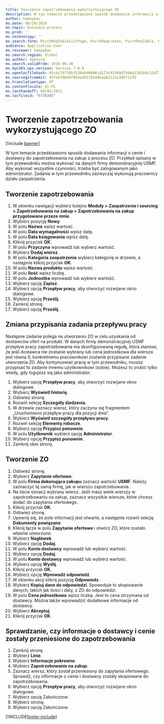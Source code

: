 ```yaml
---
title: Tworzenie zapotrzebowania wykorzystującego ZO
description: W tym temacie przedstawiono sposób dodawania informacji o cenie i dostawcy do zapotrzebowania na zakup z procesu ZO.
author: kamaybac
ms.date: 08/29/2018
ms.topic: business-process
ms.prod: ''
ms.technology: ''
ms.search.form: PurchReqTableListPage, PurchReqCreate, PurchReqTable, PurchReqLineRelatedDocuments, EcoResCategorySingleLookup, PurchReqWorkflowDropDialog, WorkflowSubmitDialog, WorkflowStatus, WorkflowWorkItemActionDialog, WorkflowUserListLookup, PurchReqCopyRFQ, SysDataAreaSelectLookup, PurchRFQCaseTable, PurchRFQEditLines, PurchRFQReplyTable, UnitOfMeasureLookup
audience: Application User
ms.reviewer: kamaybac
ms.search.region: Global
ms.author: dabourq
ms.search.validFrom: 2016-06-30
ms.dyn365.ops.version: Version 7.0.0
ms.openlocfilehash: 65c6c7b718b3538ebd0096cd173c933b9d750da1102b0c32d73200f4428026a5
ms.sourcegitcommit: 42fe9790ddf0bdad911544deaa82123a396712fb
ms.translationtype: HT
ms.contentlocale: pl-PL
ms.lasthandoff: 08/05/2021
ms.locfileid: "6776345"
---
```

# <a name="create-a-requisition-that-uses-an-rfq"></a>Tworzenie zapotrzebowania wykorzystującego ZO

[!include [banner](../../includes/banner.md)]

W tym temacie przedstawiono sposób dodawania informacji o cenie i dostawcy do zapotrzebowania na zakup z procesu ZO. Przykład opisany w tym przewodniku można wykonać na danych firmy demonstracyjnej USMF. Aby wykonać wszystkie czynności, trzeba być zalogowanym jako administrator. Zadania w tym przewodniku zazwyczaj wykonują pracownicy działu zaopatrzenia.


## <a name="create-a-requisition"></a>Tworzenie zapotrzebowania
1. W okienku nawigacji wybierz kolejno **Moduły > Zaopatrzenie i sourcing > Zapotrzebowania na zakup > Zapotrzebowania na zakup przygotowane przeze mnie**.
2. Wybierz pozycję **Nowy**.
3. W polu **Nazwa** wpisz wartość.
4. W polu **Data wymagalności** wpisz datę.
5. W polu **Data księgowania** wpisz datę.
6. Kliknij przycisk **OK**.
7. W polu **Przyczyna** wprowadź lub wybierz wartość.
8. Wybierz **Dodaj wiersz**.
9. W polu **Kategoria zaopatrzenia** wybierz kategorię w drzewie, a następnie kliknij przycisk **OK**.
10. W polu **Nazwa produktu** wpisz wartość.
11. W polu **Ilość** wpisz liczbę.
12. W polu **Jednostka** wprowadź lub wybierz wartość.
13. Wybierz opcję **Zapisz**.
14. Wybierz opcję **Przepływ pracy**, aby otworzyć rozwijane okno dialogowe.
15. Wybierz opcję **Prześlij**.
16. Zamknij stronę.
17. Wybierz opcję **Prześlij**.

## <a name="reassign-a-workflow-task"></a>Zmiana przypisania zadania przepływu pracy
Następne zadanie polega na utworzeniu ZO w celu uzyskania od dostawców ofert na produkt. W danych firmy demonstracyjnej USMF przepływ pracy zapotrzebowania ma skonfigurowaną regułę, która stanowi, że jeśli dostawca nie zostanie wybrany lub cena jednostkowa dla wiersza jest równa 0, konkretnemu pracownikowi zostanie przypisane zadanie utworzenia ZO. Aby kontynuować pracę w tym przewodniku, musisz przypisać to zadanie innemu użytkownikowi (sobie). Możesz to zrobić tylko wtedy, gdy logujesz się jako administrator.  

1. Wybierz opcję **Przepływ pracy**, aby otworzyć rozwijane okno dialogowe.
2. Wybierz **Wyświetl historię**.
3. Odśwież stronę.
4. Rozwiń sekcję **Szczegóły śledzenia**.
5. W drzewie zaznacz wiersz, który zaczyna się fragmentem „Uruchomiono przepływ pracy dla pozycji dnia”.
6. Wybierz **Wyświetl szczegóły przepływu pracy**.
7. Rozwiń sekcję **Elementy robocze**.
8. Wybierz opcję **Przypisz ponownie**.
9. W polu **Użytkownik** wybierz opcję **Administrator**.
10. Wybierz opcję **Przypisz ponownie**.
11. Zamknij obie strony.

## <a name="create-an-rfq"></a>Tworzenie ZO

1. Odśwież stronę.
2. Wybierz **Zapytanie ofertowe**.
3. W polu **Firma dokonująca zakupu** zaznacz wartość **USMF**. Należy zaznaczyć tę samą firmę, jak w wierszu zapotrzebowania.  
4. Na liście oznacz wybrany wiersz. Jeśli masz wiele wierszy w zapotrzebowaniu na zakup, zaznacz wszystkie wiersze, które chcesz dodać do zapytania ofertowego.  
5. Kliknij przycisk **OK**.
6. Odśwież stronę.
7. Upewnij się, że pole informacji jest otwarte, a następnie rozwiń sekcję **Dokumenty powiązane**.
8. Kliknij łącze w polu **Zapytanie ofertowe** i otwórz ZO, które zostało właśnie utworzone.
9. Wybierz **Nagłówek**.
10. Wybierz opcję **Dodaj**.
11. W polu **Konto dostawcy** wprowadź lub wybierz wartość.
12. Wybierz opcję **Dodaj**.
13. W polu **Konto dostawcy** wprowadź lub wybierz wartość.
14. Wybierz opcję **Wyślij**.
15. Kliknij przycisk **OK**.
16. Wybierz opcję **Wprowadź odpowiedź**.
17. W okienku akcji kliknij pozycję **Odpowiedz**.
18. Wybierz **Kopiuj dane do odpowiedzi**. Spowoduje to skopiowanie danych, takich jak ilości i daty, z ZO do odpowiedzi.  
19. W polu **Cena jednostkowa** wpisz liczbę. Jest to cena otrzymana od dostawcy. Można także wprowadzić dodatkowe informacje od dostawcy.  
20. Wybierz **Akceptuj**.
21. Kliknij przycisk **OK**.

## <a name="verify-that-vendor-and-price-have-been-transferred-to-the-requisition"></a>Sprawdzanie, czy informacje o dostawcy i cenie zostały przeniesione do zapotrzebowania
1. Zamknij stronę.
2. Wybierz **Linie**.
3. Wybierz **Informacje pokrewne**.
4. Wybierz **Zapotrzebowanie na zakup**.
5. Zaznacz wiersz, który został przeniesiony do zapytania ofertowego. Sprawdź, czy informacje o cenie i dostawcy zostały skopiowane do zapotrzebowania.  
6. Wybierz opcję **Przepływ pracy**, aby otworzyć rozwijane okno dialogowe.
7. Wybierz opcję Zakończone.
8. Wybierz stronę.
9. Wybierz opcję Zakończone.



[!INCLUDE[footer-include](../../../includes/footer-banner.md)]